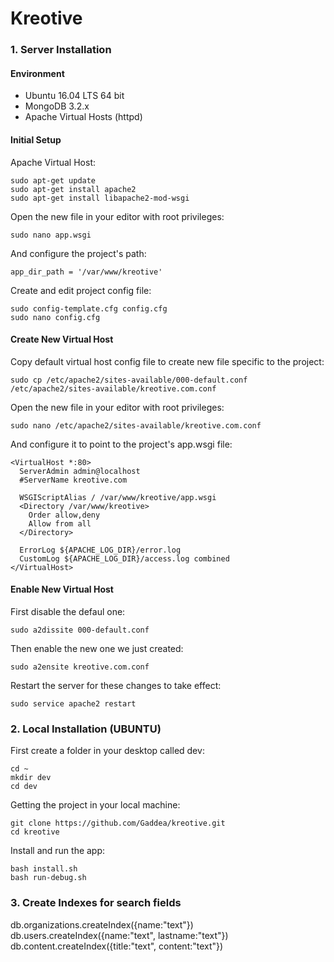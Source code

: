 # Kreotive

### 1. Server Installation
#### Environment
- Ubuntu 16.04 LTS 64 bit
- MongoDB 3.2.x
- Apache Virtual Hosts (httpd)

#### Initial Setup
Apache Virtual Host:
```
sudo apt-get update
sudo apt-get install apache2
sudo apt-get install libapache2-mod-wsgi
```

Open the new file in your editor with root privileges:
```
sudo nano app.wsgi
```

And configure the project's path:
```
app_dir_path = '/var/www/kreotive'
```

Create and edit project config file:
```
sudo config-template.cfg config.cfg
sudo nano config.cfg
```


#### Create New Virtual Host
Copy default virtual host config file to create new file specific to the project:
```
sudo cp /etc/apache2/sites-available/000-default.conf /etc/apache2/sites-available/kreotive.com.conf
```

Open the new file in your editor with root privileges:
```
sudo nano /etc/apache2/sites-available/kreotive.com.conf
```

And configure it to point to the project's app.wsgi file:
```
<VirtualHost *:80>
  ServerAdmin admin@localhost
  #ServerName kreotive.com
  
  WSGIScriptAlias / /var/www/kreotive/app.wsgi
  <Directory /var/www/kreotive>
    Order allow,deny
    Allow from all
  </Directory>
    
  ErrorLog ${APACHE_LOG_DIR}/error.log
  CustomLog ${APACHE_LOG_DIR}/access.log combined
</VirtualHost>
```

#### Enable New Virtual Host
First disable the defaul one:
```
sudo a2dissite 000-default.conf
```

Then enable the new one we just created:
```
sudo a2ensite kreotive.com.conf
```

Restart the server for these changes to take effect:
```
sudo service apache2 restart
```


### 2. Local Installation (UBUNTU)


First create a folder in your desktop called dev:
```
cd ~
mkdir dev
cd dev
```

Getting the project in your local machine:
```
git clone https://github.com/Gaddea/kreotive.git
cd kreotive
```

Install and run the app:
```
bash install.sh
bash run-debug.sh
```

### 3. Create Indexes for search fields

db.organizations.createIndex({name:"text"})
db.users.createIndex({name:"text", lastname:"text"})
db.content.createIndex({title:"text", content:"text"})






